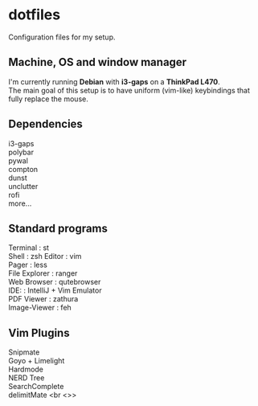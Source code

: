 # dotfiles
Configuration files for my setup. <br />

## Machine, OS and window manager
I'm currently running **Debian** with **i3-gaps** on a **ThinkPad L470**. <br />
The main goal of this setup is to have uniform (vim-like) keybindings that fully replace the mouse. <br />

## Dependencies
i3-gaps <br />
polybar <br />
pywal <br />
compton <br />
dunst <br />
unclutter <br />
rofi <br />
more... <br />

## Standard programs
Terminal     	: st <br />
Shell			: zsh
Editor   	  	: vim <br />
Pager			: less <br />
File Explorer 	: ranger <br />
Web Browser  	: qutebrowser <br />
IDE:         	: IntelliJ + Vim Emulator <br />
PDF Viewer    	: zathura <br />
Image-Viewer  	: feh <br />

## Vim Plugins
Snipmate <br />
Goyo + Limelight <br />
Hardmode <br />
NERD Tree <br />
SearchComplete <br />
delimitMate <br <>>
